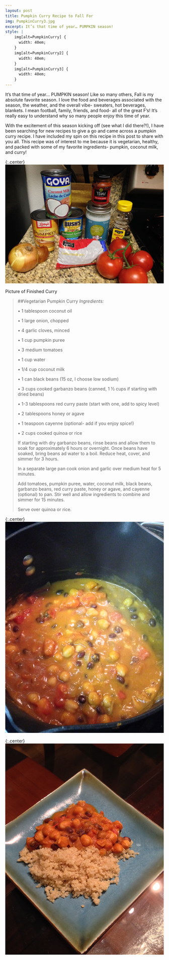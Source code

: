 ```yaml
---
layout: post
title: Pumpkin Curry Recipe to Fall For
img: PumpkinCurry3.jpg
excerpt: It’s that time of year… PUMPKIN season!
style: |
    img[alt=PumpkinCurry] {
      width: 40em;
    }
    img[alt=PumpkinCurry2] {
      width: 40em;
    }
    img[alt=PumpkinCurry3] {
      width: 40em;
    }
---
```


It’s that time of year… PUMPKIN season! Like so many others, Fall is my absolute favorite season. I love the food and beverages associated with the season, the weather, and the overall vibe- sweaters, hot beverages, blankets.  I mean football, family, friends, and food- all of the great F’s! It’s really easy to understand why so many people enjoy this time of year. 

With the excitement of this season kicking off (see what I did there?!), I have been searching for new recipes to give a go and came across a pumpkin curry recipe.  I have included my spin on this recipe in this post to share with you all. This recipe was of interest to me because it is vegetarian, healthy, and packed with some of my favorite ingredients- pumpkin, coconut milk, and curry!  

{:.center}
![PumpkinCurry](/assets/images/PumpkinCurry.jpg "PumpkinCurry")

Picture of Finished Curry

>##Vegetarian Pumpkin Curry
*Ingredients:*
>
>•	1 tablespoon coconut oil
>
>•	1 large onion, chopped
>
>•	4 garlic cloves, minced
>
>•	1 cup pumpkin puree 
>
>•	3 medium tomatoes
>
>•	1 cup water
>
>•	1/4 cup coconut milk
>
>•	1 can black beans (15 oz, I choose low sodium)
>
>•	3 cups cooked garbanzo beans (canned, 1 ½ cups if starting with dried beans)
>
>•	1-3 tablespoons red curry paste (start with one, add to spicy level)
>
>•	2 tablespoons honey or agave
>
>•	1 teaspoon cayenne (optional- add if you enjoy spice!)
>
>•	2 cups cooked quinoa or rice
>
>If starting with dry garbanzo beans, rinse beans and allow them to soak for approximately 6 hours or overnight. Once beans have soaked, bring beans ad water to a boil.  Reduce heat, cover, and simmer for 3 hours.
>
>In a separate large pan cook onion and garlic over medium heat for 5 minutes.
>
>Add tomatoes, pumpkin puree, water, coconut milk, black beans, garbanzo beans, red curry paste, honey or agave, and cayenne (optional) to pan.  Stir well and allow ingredients to combine and simmer for 15 minutes.
>
>Serve over quinoa or rice.

{:.center}
![PumpkinCurry2](/assets/images/PumpkinCurry2.jpg "PumpkinCurry2")

{:.center}
![PumpkinCurry3](/assets/images/PumpkinCurry3.jpg "PumpkinCurry3")
